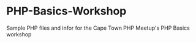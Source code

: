 PHP-Basics-Workshop
===================

Sample PHP files and infor for the Cape Town PHP Meetup's PHP Basics workshop
